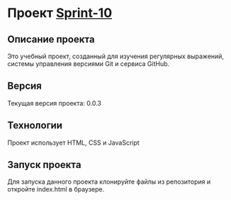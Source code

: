 # Проект [Sprint-10][1]
## Описание проекта
Это учебный проект, созданный для изучения регулярных выражений, системы управления версиями Git и сервиса GitHub.
## Версия
Текущая версия проекта: 0.0.3
## Технологии
Проект использует HTML, CSS и JavaScript
## Запуск проекта
Для запуска данного проекта клонируйте файлы из репозитория и откройте index.html в браузере.


[1]: https://oxtopus501.github.io/sprint-10/
